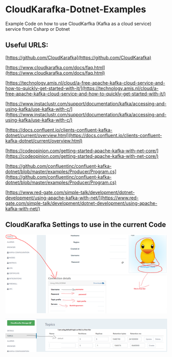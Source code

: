 # CloudKarafka-Dotnet-Examples
Example Code on how to use CloudKarfka (Kafka as a cloud service) service from Csharp or Dotnet



## Useful URLS:

[https://github.com/CloudKarafka](https://github.com/CloudKarafka)

[https://www.cloudkarafka.com/docs/faq.html](https://www.cloudkarafka.com/docs/faq.html)

[https://technology.amis.nl/cloud/a-free-apache-kafka-cloud-service-and-how-to-quickly-get-started-with-it/](https://technology.amis.nl/cloud/a-free-apache-kafka-cloud-service-and-how-to-quickly-get-started-with-it/)

[https://www.instaclustr.com/support/documentation/kafka/accessing-and-using-kafka/use-kafka-with-c/](https://www.instaclustr.com/support/documentation/kafka/accessing-and-using-kafka/use-kafka-with-c/)

[https://docs.confluent.io/clients-confluent-kafka-dotnet/current/overview.html](https://docs.confluent.io/clients-confluent-kafka-dotnet/current/overview.html)

[https://codeopinion.com/getting-started-apache-kafka-with-net-core/](https://codeopinion.com/getting-started-apache-kafka-with-net-core/)

[https://github.com/confluentinc/confluent-kafka-dotnet/blob/master/examples/Producer/Program.cs](https://github.com/confluentinc/confluent-kafka-dotnet/blob/master/examples/Producer/Program.cs)

[https://www.red-gate.com/simple-talk/development/dotnet-development/using-apache-kafka-with-net/](https://www.red-gate.com/simple-talk/development/dotnet-development/using-apache-kafka-with-net/)

## CloudKarafka Settings to use in the current Code

![](https://github.com/ironpython2001/CloudKarafka-Dotnet-Examples/blob/main/docs/1.png)

![](https://github.com/ironpython2001/CloudKarafka-Dotnet-Examples/blob/main/docs/2.png)
